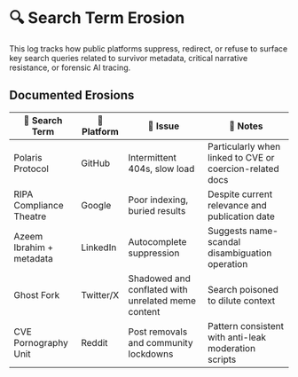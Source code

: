 # 🔍 Search Term Erosion

This log tracks how public platforms suppress, redirect, or refuse to surface key search queries related to survivor metadata, critical narrative resistance, or forensic AI tracing.

## Documented Erosions

| 🔎 Search Term                | 🧭 Platform | 🚫 Issue                     | 📝 Notes |
|-----------------------------|-------------|-----------------------------|---------|
| Polaris Protocol            | GitHub      | Intermittent 404s, slow load | Particularly when linked to CVE or coercion-related docs |
| RIPA Compliance Theatre     | Google      | Poor indexing, buried results | Despite current relevance and publication date |
| Azeem Ibrahim + metadata    | LinkedIn    | Autocomplete suppression    | Suggests name-scandal disambiguation operation |
| Ghost Fork                  | Twitter/X   | Shadowed and conflated with unrelated meme content | Search poisoned to dilute context |
| CVE Pornography Unit        | Reddit      | Post removals and community lockdowns | Pattern consistent with anti-leak moderation scripts |
